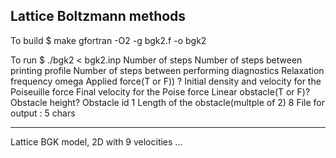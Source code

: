 <h2>Lattice Boltzmann methods</h2>

To build
<par>
$ make
gfortran -O2 -g bgk2.f -o bgk2
</par>

To run
<par>
$ ./bgk2 < bgk2.inp
 Number of steps
 Number of steps between printing profile
 Number of steps between performing diagnostics
 Relaxation frequency omega
 Applied force(T or F)) ?
 Initial density and velocity for the Poiseuille force
 Final velocity for the Poise force
 Linear obstacle(T or F)?
 Obstacle height?
 Obstacle id           1
 Length of the obstacle(multple of 2)           8
 File for output : 5 chars
 *****************************************
 Lattice BGK model, 2D with 9 velocities
...
</par>

